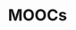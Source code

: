 ---
layout: topic
title: "MOOCs"
group: technologies
category: moocs
permalink: /technologies/moocs
sidebar:
  nav: "side-nav"
---